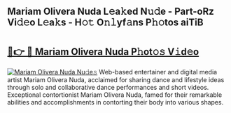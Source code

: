 ## Mariam Olivera Nuda L𝚎a𝚔ed N𝚞𝚍e - Part-oRz Vi𝚍𝚎o L𝚎a𝚔s - H𝚘𝚝 O𝚗𝚕yf𝚊ns P𝚑𝚘tos aiTiB

# <h2><a href="http://kf8a7g.oniu.top/?m=Mariam+Olivera+Nuda">🔗👉 🔴 Mariam Olivera Nuda P𝚑ot𝚘𝚜 V𝚒d𝚎o</a></h2>

[![Mariam Olivera Nuda Nu𝚍e𝚜](https://i.imgur.com/0qMVB7G.gif)](http://kf8a7g.oniu.top/?m=Mariam+Olivera+Nuda)
Web-based entertainer and digital media artist Mariam Olivera Nuda, acclaimed for sharing dance and lifestyle ideas through solo and collaborative dance performances and short videos. Exceptional contortionist Mariam Olivera Nuda, famed for their remarkable abilities and accomplishments in contorting their body into various shapes.  
